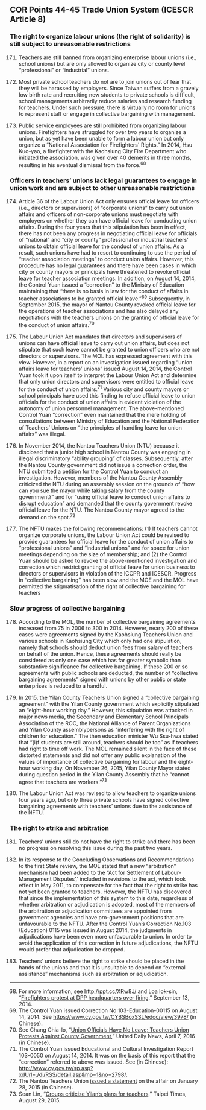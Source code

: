 ## COR Points 44-45 Trade Union System (ICESCR Article 8)

### The right to organize labour unions (the right of solidarity) is still subject to unreasonable restrictions

<ol start="171">
  <li><p>Teachers are still banned from organizing enterprise labour unions (i.e., school unions) but are only allowed to organize city or county level “professional” or “industrial” unions.</p></li>

  <li><p>Most private school teachers do not are to join unions out of fear that they will be harassed by employers. Since Taiwan suffers from a gravely low birth rate and recruiting new students to private schools is difficult, school managements arbitrarily reduce salaries and research funding for teachers. Under such pressure, there is virtually no room for unions to represent staff or engage in collective bargaining with management.</p></li>

  <li><p>Public service employees are still prohibited from organizing labour unions. Firefighters have struggled for over two years to organize a union, but as yet have been unable to form a labour union but only organize a “National Association for Firefighters' Rights.” In 2014, Hsu Kuo-yao, a firefighter with the Kaohsiung City Fire Department who initiated the association, was given over 40 demerits in three months, resulting in his eventual dismissal from the force.<sup>68</sup></p></li>
</ol>

### Officers in teachers’ unions lack legal guarantees to engage in union work and are subject to other unreasonable restrictions

<ol start="174">
  <li><p>Article 36 of the Labour Union Act only ensures official leave for officers (i.e., directors or supervisors) of “corporate unions” to carry out union affairs and officers of non-corporate unions must negotiate with employers on whether they can have official leave for conducting union affairs. During the four years that this stipulation has been in effect, there has not been any progress in negotiating official leave for officials of “national” and “city or county” professional or industrial teachers’ unions to obtain official leave for the conduct of union affairs. As a result, such unions have had to resort to continuing to use the period of “teacher association meetings” to conduct union affairs. However, this procedure has no legal guarantees and there have been cases in which city or county mayors or principals have threatened to revoke official leave for teacher association meetings. In addition, on August 14, 2014, the Control Yuan issued a “correction” to the Ministry of Education maintaining that “there is no basis in law for the conduct of affairs in teacher associations to be granted official leave.”<sup>69</sup> Subsequently, in September 2015, the mayor of Nantou County revoked official leave for the operations of teacher associations and has also delayed any negotiations with the teachers unions on the granting of official leave for the conduct of union affairs.<sup>70</sup></p></li>

  <li><p>The Labour Union Act mandates that directors and supervisors of unions can have official leave to carry out union affairs, but does not stipulate that such leave cannot be granted to union officers who are not directors or supervisors. The MOL has expressed agreement with this view. However, in a report on an investigation issued regarding “union affairs leave for teachers’ unions” issued August 14, 2014, the Control Yuan took it upon itself to interpret the Labour Union Act and determine that only union directors and supervisors were entitled to official leave for the conduct of union affairs.<sup>71</sup> Various city and county mayors or school principals have used this finding to refuse official leave to union officials for the conduct of union affairs in evident violation of the autonomy of union personnel management. The above-mentioned Control Yuan “correction” even maintained that the mere holding of consultations between Ministry of Education and the National Federation of Teachers’ Unions on “the principles of handling leave for union affairs” was illegal.</p></li>

  <li><p>In November 2014, the Nantou Teachers Union (NTU) because it disclosed that a junior high school in Nantou County was engaging in illegal discriminatory “ability grouping” of classes. Subsequently, after the Nantou County government did not issue a correction order, the NTU submitted a petition for the Control Yuan to conduct an investigation. However, members of the Nantou County Assembly criticized the NTU during an assembly session on the grounds of “how can you sue the mayor while taking salary from the county government?” and for “using official leave to conduct union affairs to disrupt education” and demanded that the county government revoke official leave for the NTU. The Nantou County mayor agreed to the demand on the spot.<sup>72</sup></p></li>

  <li><p>The NFTU makes the following recommendations: (1) If teachers cannot organize corporate unions, the Labour Union Act could be revised to provide guarantees for official leave for the conduct of union affairs to “professional unions” and “industrial unions” and for space for union meetings depending on the size of membership; and (2) the Control Yuan should be asked to revoke the above-mentioned investigation and correction which restrict granting of official leave for union business to directors or supervisors in violation of the ICCPR and ICESCR. Progress in “collective bargaining” has been slow and the MOE and the MOL have permitted the stigmatisation of the right of collective bargaining for teachers
</ol>

### Slow progress of collective bargaining

<ol start="178">
  <li><p>According to the MOL, the number of collective bargaining agreements increased from 75 in 2006 to 300 in 2014. However, nearly 200 of these cases were agreements signed by the Kaohsiung Teachers Union and various schools in Kaohsiung City which only had one stipulation, namely that schools should deduct union fees from salary of teachers on behalf of the union. Hence, these agreements should really be considered as only one case which has far greater symbolic than substantive significance for collective bargaining. If these 200 or so agreements with public schools are deducted, the number of “collective bargaining agreements” signed with unions by other public or state enterprises is reduced to a handful.</p></li>

  <li><p>In 2015, the Yilan County Teachers Union signed a “collective bargaining agreement” with the Yilan County government which explicitly stipulated an “eight-hour working day.” However, this stipulation was attacked in major news media, the Secondary and Elementary School Principals Association of the ROC, the National Alliance of Parent Organizations and Yilan County assemblypersons as “interfering with the right of children for education.” The then education minister Wu Ssu-hwa stated that “(i)f students are still around, teachers should be too” as if teachers had right to time off work. The MOL remained silent in the face of these distorted statements and did not offer any public explanation of the values of importance of collective bargaining for labour and the eight-hour working day. On November 26, 2015, Yilan County Mayor stated during question period in the Yilan County Assembly that he “cannot agree that teachers are workers.”<sup>73</sup></p></li>

  <li><p>The Labour Union Act was revised to allow teachers to organize unions four years ago, but only three private schools have signed collective bargaining agreements with teachers’ unions due to the assistance of the NFTU.</p></li>
</ol>

### The right to strike and arbitration

<ol start="181">
  <li><p>Teachers’ unions still do not have the right to strike and there has been no progress on resolving this issue during the past two years.</p></li>

  <li><p>In its response to the Concluding Observations and Recommendations to the first State review, the MOL stated that a new “arbitration” mechanism had been added to the “Act for Settlement of Labour-Management Disputes’,’ included in revisions to the act, which took effect in May 2011, to compensate for the fact that the right to strike has not yet been granted to teachers. However, the NFTU has discovered that since the implementation of this system to this date, regardless of whether arbitration or adjudication is adopted, most of the members of the arbitration or adjudication committees are appointed from government agencies and have pro-government positions that are unfavourable to the NFTU. After the Control Yuan’s Correction No.103 (Education) 0115 was issued in August 2014, the judgments in adjudications have been even more unfavourable to union. In order to avoid the application of this correction in future adjudications, the NFTU would prefer that adjudication be dropped.</p></li>

  <li><p>Teachers’ unions believe the right to strike should be placed in the hands of the unions and that it is unsuitable to depend on “external assistance” mechanisms such as arbitration or adjudication.</p></li>
</ol>

-----

<ol start="68">
  <li>For more information, see <a href="http://ppt.cc/XRw8J/" target="_blank">http://ppt.cc/XRw8J/</a> and Loa Iok-sin, “<a href="http://www.taipeitimes.com/News/taiwan/archives/2014/09/13/2003599632/" target="_blank">Firefighters protest at DPP headquarters over firing,</a>” September 13, 2014.</li>
  <li>The Control Yuan issued Correction No 103-Education-00115 on August 14, 2014. See <a href="https://www.cy.gov.tw/CYBSBoxSSL/edoc/view/3978/" target="_blank">https://www.cy.gov.tw/CYBSBoxSSL/edoc/view/3978/</a> (in Chinese).</li>
  <li>See Chang Chia-lo, “<a href="http://goo.gl/lu0mIh" target="_blank">Union Officials Have No Leave; Teachers Union Protests Against County Government,</a>” United Daily News, April 7, 2016 (in Chinese).</li>
  <li>The Control Yuan issued Educational and Cultural Investigation Report 103-0050 on August 14, 2014. It was on the basis of this report that the “correction” referred to above was issued. See (in Chinese): <a href="http://www.cy.gov.tw/sp.asp?xdUrl=./di/RSS/detail.asp&mp=1&no=2798/" target="_blank">http://www.cy.gov.tw/sp.asp?xdUrl=./di/RSS/detail.asp&amp;mp=1&amp;no=2798/</a>.</li>
  <li>The Nantou Teachers Union <a href="http://www.ntu.org.tw/webs/index.php?account=admin&dt=pub&pubid=655" target="_blank">issued a statement</a> on the affair on January 28, 2015 (in Chinese).</li>
  <li>Sean Lin, “<a href="http://www.taipeitimes.com/News/taiwan/archives/2015/08/29/2003626461/" target="_blank">Groups criticize Yilan’s plans for teachers,</a>” Taipei Times, August 29, 2015.</li>
</ol>
